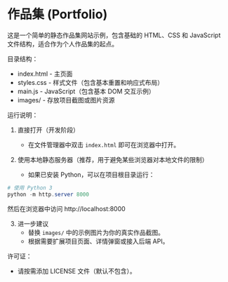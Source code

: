 # 作品集 (Portfolio)

这是一个简单的静态作品集网站示例，包含基础的 HTML、CSS 和 JavaScript 文件结构，适合作为个人作品集的起点。

目录结构：

- index.html - 主页面
- styles.css - 样式文件（包含基本重置和响应式布局）
- main.js - JavaScript（包含基本 DOM 交互示例）
- images/ - 存放项目截图或图片资源

运行说明：

1. 直接打开（开发阶段）
   - 在文件管理器中双击 `index.html` 即可在浏览器中打开。

2. 使用本地静态服务器（推荐，用于避免某些浏览器对本地文件的限制）
   - 如果已安装 Python，可以在项目根目录运行：

```powershell
# 使用 Python 3
python -m http.server 8000
```

然后在浏览器中访问 http://localhost:8000

3. 进一步建议
   - 替换 `images/` 中的示例图片为你的真实作品截图。
   - 根据需要扩展项目页面、详情弹窗或接入后端 API。

许可证：
- 请按需添加 LICENSE 文件（默认不包含）。
